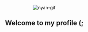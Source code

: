 <p align="center">
  <img src="https://openseauserdata.com/files/7187742030eeb68b16f478c47aece4dd.gif" alt="nyan-gif" />
  <h2 align="center">Welcome to my profile (;</h2>
</p>
